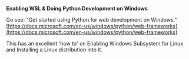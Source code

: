 **Enabling WSL & Doing Python Development on Windows**  

Go see: "Get started using Python for web development on Windows."  [https://docs.microsoft.com/en-us/windows/python/web-frameworks](https://docs.microsoft.com/en-us/windows/python/web-frameworks)  

This has an excellent 'how to' on Enabling Windows Subsystem for Linux and Installing a Linux distribution into it.  
